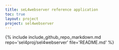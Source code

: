 ```yaml
---
title: seL4webserver reference application
toc: true
layout: project
project: sel4webserver
---
```

{% include include_github_repo_markdown.md repo='sel4proj/sel4webserver' file='README.md' %}
